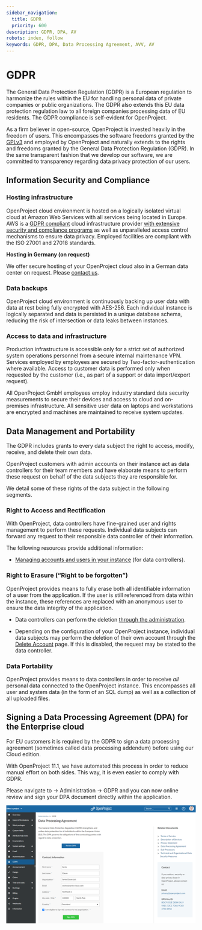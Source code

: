 ```yaml
---
sidebar_navigation:
  title: GDPR
  priority: 600
description: GDPR, DPA, AV
robots: index, follow
keywords: GDPR, DPA, Data Processing Agreement, AVV, AV
---
```


# GDPR

The General Data Protection Regulation (GDPR) is a European regulation to harmonize the rules within the EU for handling personal  data of private companies or public organizations. The GDPR also extends this EU data protection regulation law to all foreign companies  processing data of EU residents. The GDPR compliance is self-evident for OpenProject.

As a firm believer in open-source, OpenProject is invested heavily in the freedom of users. This encompasses the software freedoms granted by the [GPLv3](https://www.gnu.org/licenses/quick-guide-gplv3.en.html) and employed by OpenProject and naturally extends to the rights and  freedoms granted by the General Data Protection Regulation (GDPR). In  the same transparent fashion that we develop our software, we are  committed to transparency regarding data privacy protection of our users.

## Information Security and Compliance

### Hosting infrastructure

OpenProject cloud environment is hosted on a logically isolated virtual cloud at Amazon Web Services with all services being located in Europe. AWS is a [GDPR compliant](https://aws.amazon.com/compliance/gdpr-center/) cloud infrastructure provider [with extensive security and compliance programs](https://aws.amazon.com/security/) as well as unparalleled access control mechanisms to ensure data privacy. Employed facilities are compliant with the ISO 27001 and 27018 standards.

**Hosting in Germany (on request)**

We offer secure hosting of your OpenProject cloud also in a German data center on request. Please [contact us](https://www.openproject.org/contact-us/).

### Data backups

OpenProject cloud environment is continuously backing up user data with data at rest being fully encrypted with AES-256. Each individual instance is logically separated and data is persisted in a unique database schema, reducing the risk of intersection or data leaks between instances.

### Access **to** data and infrastructure

Production infrastructure is accessible only for a strict set of authorized system operations personnel from a secure internal maintenance VPN. Services employed by employees are secured by Two-factor-authentication where available. Access to customer data is performed only when requested by the customer (i.e., as part of a support or data import/export request).

All OpenProject GmbH employees employ industry standard data security measurements to secure their devices and access to cloud and on-premises infrastructure. All sensitive user data on laptops and workstations are encrypted and machines are maintained to receive system updates.

## Data Management and Portability

The GDPR includes grants to every data subject the right to access, modify, receive, and delete their own data. 

OpenProject customers with admin accounts on their instance act as data controllers for their team members and have elaborate means to perform these request on behalf of the data subjects they are responsible for.

We detail some of these rights of the data subject in the following segments.

### Right to Access and Rectification

With OpenProject, data controllers have fine-grained user and rights management to perform these requests. Individual data subjects can forward any request to their responsible data controller of their information.

The following resources provide additional information:

- [Managing accounts and users in your instance](../../../system-admin-guide/users-permissions/) (for data controllers).

### Right to Erasure (“Right to be forgotten”)

OpenProject provides means to fully erase both all identifiable information of a user from the application. If the user is still referenced from data within the instance, these references are replaced with an anonymous user to ensure the data integrity of the application.

- Data controllers can perform the deletion [through the administration](../../../system-admin-guide/users-permissions/users/).

- Depending on the configuration of your OpenProject instance, individual data subjects may perform the deletion of their own account through the [Delete Account](../../../getting-started/my-account/) page. If this is disabled, the request may be stated to the data controller.

### Data Portability

OpenProject provides means to data controllers in order to receive *all* personal data connected to the OpenProject instance. This encompasses all user and system data (in the form of an SQL dump) as well as a collection of all uploaded files.

## Signing a Data Processing Agreement (DPA) for the Enterprise cloud

For EU customers it is required by the GDPR to sign a data processing agreement (sometimes called data processing addendum) before using our Cloud edition.

With OpenProject 11.1, we have automated this process in order to reduce manual  effort on both sides. This way, it is even easier to comply with GDPR.  

Please navigate to -> Administration -> GDPR and you can now online review and sign your DPA document directly within the application.

![OpenProject DPA](DPA.png)